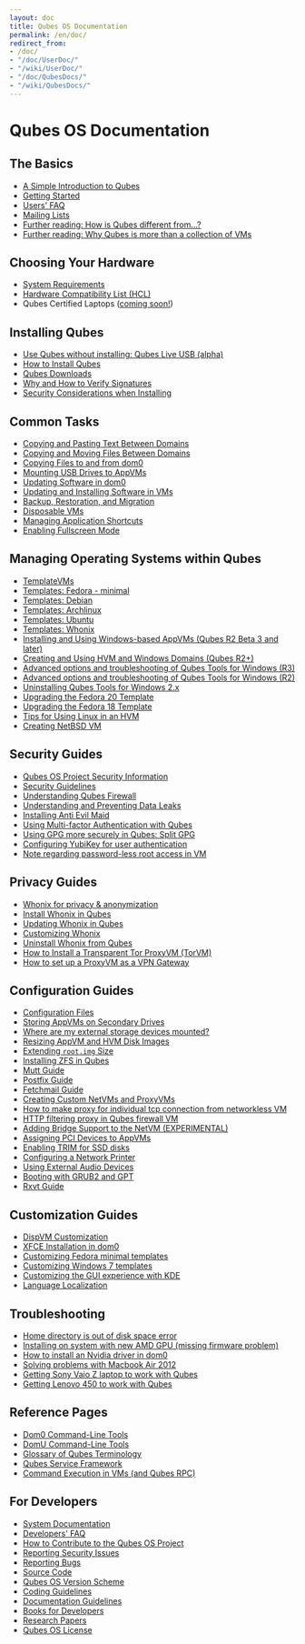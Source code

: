 ```yaml
---
layout: doc
title: Qubes OS Documentation
permalink: /en/doc/
redirect_from:
- /doc/
- "/doc/UserDoc/"
- "/wiki/UserDoc/"
- "/doc/QubesDocs/"
- "/wiki/QubesDocs/"
---
```


Qubes OS Documentation
======================

The Basics
----------
 *  [A Simple Introduction to Qubes](/en/intro/)
 *  [Getting Started](/en/doc/getting-started/)
 *  [Users' FAQ](/en/doc/user-faq/)
 *  [Mailing Lists](/en/doc/mailing-lists/)
 *  [Further reading: How is Qubes different from...?](http://blog.invisiblethings.org/2012/09/12/how-is-qubes-os-different-from.html)
 *  [Further reading: Why Qubes is more than a collection of VMs](http://www.invisiblethingslab.com/resources/2014/Software_compartmentalization_vs_physical_separation.pdf)


Choosing Your Hardware
----------------------
 *  [System Requirements](/en/doc/system-requirements/)
 *  [Hardware Compatibility List (HCL)](/hcl)
 *  Qubes Certified Laptops ([coming soon!](https://twitter.com/Puri_sm/status/644963433293717504))


Installing Qubes
----------------
 *  [Use Qubes without installing: Qubes Live USB (alpha)](https://groups.google.com/d/msg/qubes-users/IQdCEpkooto/iyMh3LuzCAAJ)
 *  [How to Install Qubes](/en/doc/installation-guide/)
 *  [Qubes Downloads](/downloads/)
 *  [Why and How to Verify Signatures](/en/doc/verifying-signatures/)
 *  [Security Considerations when Installing](/en/doc/install-security/)


Common Tasks
------------
 *  [Copying and Pasting Text Between Domains](/en/doc/copy-paste/)
 *  [Copying and Moving Files Between Domains](/en/doc/copying-files/)
 *  [Copying Files to and from dom0](/en/doc/copy-to-dom0/)
 *  [Mounting USB Drives to AppVMs](/en/doc/stick-mounting/)
 *  [Updating Software in dom0](/en/doc/software-update-dom0/)
 *  [Updating and Installing Software in VMs](/en/doc/software-update-vm/)
 *  [Backup, Restoration, and Migration](/en/doc/backup-restore/)
 *  [Disposable VMs](/en/doc/dispvm/)
 *  [Managing Application Shortcuts](/en/doc/managing-appvm-shortcuts/)
 *  [Enabling Fullscreen Mode](/en/doc/full-screen-mode/)


Managing Operating Systems within Qubes
---------------------------------------
 *  [TemplateVMs](/en/doc/templates/)
 *  [Templates: Fedora - minimal](/en/doc/templates/fedora-minimal/)
 *  [Templates: Debian](/en/doc/templates/debian/)
 *  [Templates: Archlinux](/en/doc/templates/archlinux/)
 *  [Templates: Ubuntu](/en/doc/templates/ubuntu/)
 *  [Templates: Whonix](/en/doc/templates/whonix/)
 *  [Installing and Using Windows-based AppVMs (Qubes R2 Beta 3 and later)](/en/doc/windows-appvms/)
 *  [Creating and Using HVM and Windows Domains (Qubes R2+)](/en/doc/hvm-create/)
 *  [Advanced options and troubleshooting of Qubes Tools for Windows (R3)](/en/doc/windows-tools-3/)
 *  [Advanced options and troubleshooting of Qubes Tools for Windows (R2)](/en/doc/windows-tools-2/)
 *  [Uninstalling Qubes Tools for Windows 2.x](/en/doc/uninstalling-windows-tools-2/)
 *  [Upgrading the Fedora 20 Template](/en/doc/fedora-template-upgrade-20/)
 *  [Upgrading the Fedora 18 Template](/en/doc/fedora-template-upgrade-18/)
 *  [Tips for Using Linux in an HVM](/en/doc/linux-hvm-tips/)
 *  [Creating NetBSD VM](https://groups.google.com/group/qubes-devel/msg/4015c8900a813985)


Security Guides
---------------
 *  [Qubes OS Project Security Information](/en/security/)
 *  [Security Guidelines](/en/doc/security-guidelines/)
 *  [Understanding Qubes Firewall](/en/doc/qubes-firewall/)
 *  [Understanding and Preventing Data Leaks](/en/doc/data-leaks/)
 *  [Installing Anti Evil Maid](/en/doc/anti-evil-maid/)
 *  [Using Multi-factor Authentication with Qubes](/en/doc/multifactor-authentication/)
 *  [Using GPG more securely in Qubes: Split GPG](/en/doc/split-gpg/)
 *  [Configuring YubiKey for user authentication](/en/doc/yubi-key/)
 *  [Note regarding password-less root access in VM](/en/doc/vm-sudo/)


Privacy Guides
--------------
 *  [Whonix for privacy & anonymization](/en/doc/privacy/whonix/)
 *  [Install Whonix in Qubes](/en/doc/privacy/install-whonix/)
 *  [Updating Whonix in Qubes](/en/doc/privacy/updating-whonix/)
 *  [Customizing Whonix](/en/doc/privacy/customizing-whonix/)
 *  [Uninstall Whonix from Qubes](/en/doc/privacy/uninstall-whonix/)
 *  [How to Install a Transparent Tor ProxyVM (TorVM)](/en/doc/privacy/torvm/)
 *  [How to set up a ProxyVM as a VPN Gateway](/en/doc/privacy/vpn/)


Configuration Guides
--------------------
 *  [Configuration Files](/en/doc/config-files/)
 *  [Storing AppVMs on Secondary Drives](/en/doc/secondary-storage/)
 *  [Where are my external storage devices mounted?](/en/doc/external-device-mount-point/)
 *  [Resizing AppVM and HVM Disk Images](/en/doc/resize-disk-image/)
 *  [Extending `root.img` Size](/en/doc/resize-root-disk-image/)
 *  [Installing ZFS in Qubes](/en/doc/zfs/)
 *  [Mutt Guide](/en/doc/mutt/)
 *  [Postfix Guide](/en/doc/postfix/)
 *  [Fetchmail Guide](/en/doc/fetchmail/)
 *  [Creating Custom NetVMs and ProxyVMs](http://theinvisiblethings.blogspot.com/2011/09/playing-with-qubes-networking-for-fun.html)
 *  [How to make proxy for individual tcp connection from networkless VM](https://groups.google.com/group/qubes-devel/msg/4ca950ab6d7cd11a)
 *  [HTTP filtering proxy in Qubes firewall VM](https://groups.google.com/group/qubes-devel/browse_thread/thread/5252bc3f6ed4b43e/d881deb5afaa2a6c#39c95d63fccca12b)
 *  [Adding Bridge Support to the NetVM (EXPERIMENTAL)](/en/doc/network-bridge-support/)
 *  [Assigning PCI Devices to AppVMs](/en/doc/assigning-devices/)
 *  [Enabling TRIM for SSD disks](/en/doc/disk-trim/)
 *  [Configuring a Network Printer](/en/doc/network-printer/)
 *  [Using External Audio Devices](/en/doc/external-audio/)
 *  [Booting with GRUB2 and GPT](https://groups.google.com/group/qubes-devel/browse_thread/thread/e4ac093cabd37d2b/d5090c20d92c4128#d5090c20d92c4128)
 *  [Rxvt Guide](/en/doc/rxvt/)


Customization Guides
--------------------
 *  [DispVM Customization](/en/doc/dispvm-customization/)
 *  [XFCE Installation in dom0](/en/doc/xfce/)
 *  [Customizing Fedora minimal templates](/en/doc/fedora-minimal-template-customization)
 *  [Customizing Windows 7 templates](/en/doc/windows-template-customization)
 *  [Customizing the GUI experience with KDE](https://groups.google.com/d/topic/qubes-users/KhfzF19NG1s/discussion)
 *  [Language Localization](/en/doc/language-localization/)


Troubleshooting
---------------
 *  [Home directory is out of disk space error](/en/doc/out-of-memory/)
 *  [Installing on system with new AMD GPU (missing firmware problem)](https://groups.google.com/group/qubes-devel/browse_thread/thread/e27a57b0eda62f76)
 *  [How to install an Nvidia driver in dom0](/en/doc/install-nvidia-driver/)
 *  [Solving problems with Macbook Air 2012](https://groups.google.com/group/qubes-devel/browse_thread/thread/b8b0d819d2a4fc39/d50a72449107ab21#8a9268c09d105e69)
 *  [Getting Sony Vaio Z laptop to work with Qubes](/en/doc/sony-vaio-tinkering/)
 *  [Getting Lenovo 450 to work with Qubes](/en/doc/lenovo450-tinkering/)


Reference Pages
---------------
 *  [Dom0 Command-Line Tools](/en/doc/dom0-tools/)
 *  [DomU Command-Line Tools](/en/doc/vm-tools/)
 *  [Glossary of Qubes Terminology](/en/doc/glossary/)
 *  [Qubes Service Framework](/en/doc/qubes-service/)
 *  [Command Execution in VMs (and Qubes RPC)](/en/doc/qrexec/)


For Developers
--------------
 *  [System Documentation](/en/doc/system-doc/)
 *  [Developers' FAQ](/en/doc/devel-faq/)
 *  [How to Contribute to the Qubes OS Project](/en/doc/contributing/)
 *  [Reporting Security Issues](/en/security/)
 *  [Reporting Bugs](/en/doc/reporting-bugs/)
 *  [Source Code](/en/doc/source-code/)
 *  [Qubes OS Version Scheme](/en/doc/version-scheme/)
 *  [Coding Guidelines](/en/doc/coding-style/)
 *  [Documentation Guidelines](/en/doc/doc-guidelines/)
 *  [Books for Developers](/en/doc/devel-books/)
 *  [Research Papers](/en/doc/qubes-research/)
 *  [Qubes OS License](/en/doc/license/)
